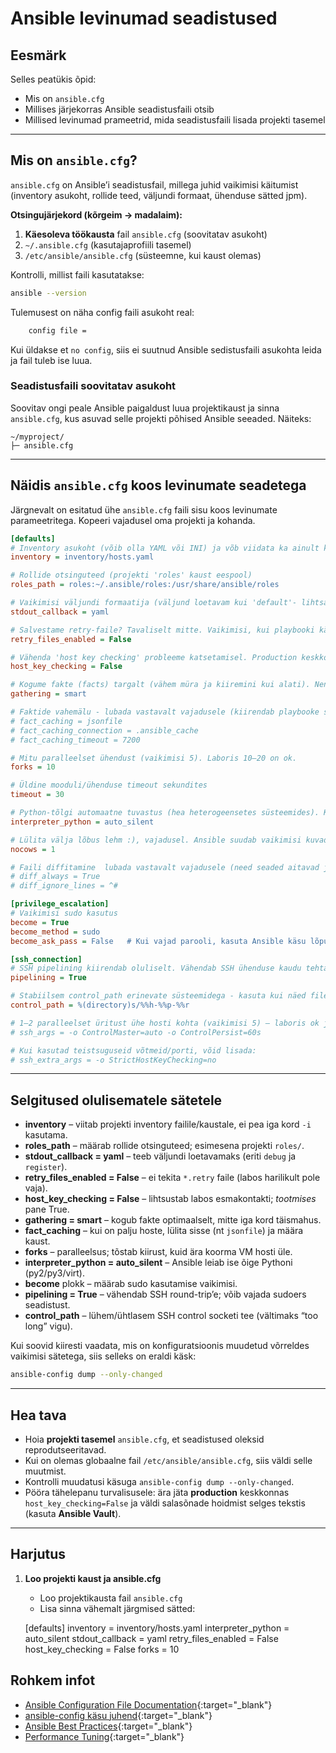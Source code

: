 # Ansible levinumad seadistused

## Eesmärk

Selles peatükis õpid:

- Mis on `ansible.cfg`
- Millises järjekorras Ansible seadistusfaili otsib
- Millised levinumad prameetrid, mida seadistusfaili lisada projekti tasemel

---

## Mis on `ansible.cfg`?

`ansible.cfg` on Ansible’i seadistusfail, millega juhid vaikimisi käitumist (inventory asukoht, rollide teed, väljundi formaat, ühenduse sätted jpm).

**Otsingujärjekord (kõrgeim → madalaim):**

1. **Käesoleva töökausta** fail `ansible.cfg` (soovitatav asukoht)
2. `~/.ansible.cfg` (kasutajaprofiili tasemel)
3. `/etc/ansible/ansible.cfg` (süsteemne, kui kaust olemas)

Kontrolli, millist faili kasutatakse:

```bash
ansible --version
```

Tulemusest on näha config faili asukoht real:

```bash
    config file = 
```
Kui üldakse et `no config`, siis ei suutnud Ansible sedistusfaili asukohta leida ja fail tuleb ise luua.

### Seadistusfaili soovitatav asukoht
Soovitav ongi peale Ansible paigaldust luua projektikaust ja sinna `ansible.cfg`, kus asuvad selle projekti põhised Ansible seeaded. Näiteks:

```
~/myproject/
├─ ansible.cfg
```

---

## Näidis `ansible.cfg` koos levinumate seadetega

Järgnevalt on esitatud ühe `ansible.cfg` faili sisu koos levinumate parameetritega. Kopeeri vajadusel oma projekti ja kohanda.

```ini
[defaults]
# Inventory asukoht (võib olla YAML või INI) ja võb viidata ka ainult kautale inventory/ kui kasutatakse mitut inventory faili.
inventory = inventory/hosts.yaml

# Rollide otsinguteed (projekti 'roles' kaust eespool)
roles_path = roles:~/.ansible/roles:/usr/share/ansible/roles

# Vaikimisi väljundi formaatija (väljund loetavam kui 'default'- lihtsam lugeda ja tõrkeid leida)
stdout_callback = yaml

# Salvestame retry-faile? Tavaliselt mitte. Vaikimisi, kui playbooki käivitamine mingil põhjusel ebaõnnestub mõne hosti puhul, loob Ansible sinu töökausta (või määratud kausta) nn *retry-faili*, mille faili lõpp on .retry. See fail sisaldab **nimekirja hostidest, kus playbook ebaõnnestus**. Selle eesmärk on, et saad järgmise käsuga uuesti käivitada playbooki ainult nende probleemsete hostide peal. N: ansible-playbook site.yml --limit @site.retry
retry_files_enabled = False

# Vähenda 'host key checking' probleeme katsetamisel. Production keskkonnas võid selle uuesti True peale panna.
host_key_checking = False

# Kogume fakte (facts) targalt (vähem müra ja kiiremini kui alati). Nendest on räägitud playbookide materjalis.
gathering = smart

# Faktide vahemälu - lubada vastavalt vajadusele (kiirendab playbooke suuremas keskkonnas)
# fact_caching = jsonfile
# fact_caching_connection = .ansible_cache
# fact_caching_timeout = 7200

# Mitu paralleelset ühendust (vaikimisi 5). Laboris 10–20 on ok.
forks = 10

# Üldine mooduli/ühenduse timeout sekundites
timeout = 30

# Python-tõlgi automaatne tuvastus (hea heterogeensetes süsteemides). Kaotab ära Warning teated, mis on seotud Pythoni tuvastamisega.
interpreter_python = auto_silent

# Lülita välja lõbus lehm :), vajadusel. Ansible suudab vaikimisi kuvada teatud sõnumeid ja hoiatusi cowsay stiilis (lehmakujuline ASCII-kunst), kui süsteemis on paigaldatud `cowsay` pakett.
nocows = 1

# Faili diffitamine  lubada vastavalt vajadusele (need seaded aitavad jälgida failide muutusi, eriti mallide ja konfiguratsioonifailide puhul.)
# diff_always = True
# diff_ignore_lines = ^#

[privilege_escalation]
# Vaikimisi sudo kasutus
become = True
become_method = sudo
become_ask_pass = False   # Kui vajad parooli, kasuta Ansible käsu lõpus --ask-become-pass

[ssh_connection]
# SSH pipelining kiirendab oluliselt. Vähendab SSH ühenduse kaudu tehtavaid ühenduse loomisi ja sulgemisi - suurte ülesannete jaoks kiirem. Vajab sudoers faili muutmist 'sudo visudo' ja lisada faili 'Defaults:student !use_pty' (kui kasutajanimeks on student) 
pipelining = True

# Stabiilsem control_path erinevate süsteemidega - kasuta kui näed file name too long teateid.
control_path = %(directory)s/%%h-%%p-%%r

# 1–2 paralleelset üritust ühe hosti kohta (vaikimisi 5) – laboris ok jätta default
# ssh_args = -o ControlMaster=auto -o ControlPersist=60s

# Kui kasutad teistsuguseid võtmeid/porti, võid lisada:
# ssh_extra_args = -o StrictHostKeyChecking=no
```

---

## Selgitused olulisematele sätetele

- **inventory** – viitab projekti inventory failile/kaustale, ei pea iga kord `-i` kasutama.
- **roles_path** – määrab rollide otsinguteed; esimesena projekti `roles/`.
- **stdout_callback = yaml** – teeb väljundi loetavamaks (eriti `debug` ja `register`).
- **retry_files_enabled = False** – ei tekita `*.retry` faile (labos harilikult pole vaja).
- **host_key_checking = False** – lihtsustab labos esmakontakti; *tootmises* pane True.
- **gathering = smart** – kogub fakte optimaalselt, mitte iga kord täismahus.
- **fact_caching** – kui on palju hoste, lülita sisse (nt `jsonfile`) ja määra kaust.
- **forks** – paralleelsus; tõstab kiirust, kuid ära koorma VM hosti üle.
- **interpreter_python = auto_silent** – Ansible leiab ise õige Pythoni (py2/py3/virt).
- **become** plokk – määrab sudo kasutamise vaikimisi.
- **pipelining = True** – vähendab SSH round-trip’e; võib vajada sudoers seadistust.
- **control_path** – lühem/ühtlasem SSH control socketi tee (vältimaks “too long” vigu).

Kui soovid kiiresti vaadata, mis on konfiguratsioonis muudetud võrreldes vaikimisi sätetega, siis selleks on eraldi käsk:

```bash
ansible-config dump --only-changed
```

---

## Hea tava

- Hoia **projekti tasemel** `ansible.cfg`, et seadistused oleksid reprodutseeritavad.
- Kui on olemas globaalne fail `/etc/ansible/ansible.cfg`, siis väldi selle muutmist.
- Kontrolli muudatusi käsuga `ansible-config dump --only-changed`.
- Pööra tähelepanu turvalisusele: ära jäta **production** keskkonnas `host_key_checking=False` ja väldi salasõnade hoidmist selges tekstis (kasuta **Ansible Vault**).

---

## Harjutus

1. **Loo projekti kaust ja ansible.cfg**
   - Loo projektikausta fail `ansible.cfg`
   - Lisa sinna vähemalt järgmised sätted:

   [defaults]
     inventory = inventory/hosts.yaml
     interpreter_python = auto_silent
     stdout_callback = yaml
     retry_files_enabled = False
     host_key_checking = False
     forks = 10
     
## Rohkem infot

- [Ansible Configuration File Documentation](https://docs.ansible.com/ansible/latest/reference_appendices/config.html){:target="_blank"}
- [ansible-config käsu juhend](https://docs.ansible.com/ansible/latest/cli/ansible-config.html){:target="_blank"}
- [Ansible Best Practices](https://docs.ansible.com/ansible/latest/tips_tricks/index.html){:target="_blank"}
- [Performance Tuning](https://docs.ansible.com/ansible/latest/user_guide/playbooks_tuning.html){:target="_blank"}
